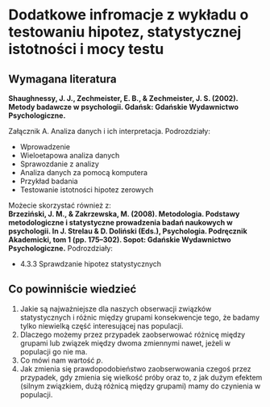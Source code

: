 # Dodatkowe infromacje z wykładu o testowaniu hipotez, statystycznej istotności i mocy testu

## Wymagana literatura

**Shaughnessy, J. J., Zechmeister, E. B., & Zechmeister, J. S. (2002). Metody badawcze w psychologii. Gdańsk: Gdańskie Wydawnictwo Psychologiczne.**  

Załącznik A. Analiza danych i ich interpretacja. Podrozdziały:

- Wprowadzenie
- Wieloetapowa analiza danych
- Sprawozdanie z analizy
- Analiza danych za pomocą komputera
- Przykład badania
- Testowanie istotności hipotez zerowych

Możecie skorzystać również z:  
**Brzeziński, J. M., & Zakrzewska, M. (2008). Metodologia. Podstawy metodologiczne i statystyczne prowadzenia badań naukowych w psychologii. In J. Strelau & D. Doliński (Eds.), Psychologia. Podręcznik Akademicki, tom 1 (pp. 175–302). Sopot: Gdańskie Wydawnictwo Psychologiczne.**
Podrozdziały:

- 4.3.3 Sprawdzanie hipotez statystycznych

## Co powinniście wiedzieć

1. Jakie są najważniejsze dla naszych obserwacji związków statystycznych i różnic między grupami konsekwencje tego, że badamy tylko niewielką część interesującej nas populacji.
2. Dlaczego możemy przez przypadek zaobserwować różnicę między grupami lub związek między dwoma zmiennymi nawet, jeżeli w populacji go nie ma.
3. Co mówi nam wartość *p*.
4. Jak zmienia się prawdopodobieństwo zaobserwowania czegoś przez przypadek, gdy zmienia się wielkość próby oraz to, z jak dużym efektem (silnym związkiem, dużą różnicą między grupami) mamy do czynienia w populacji.









